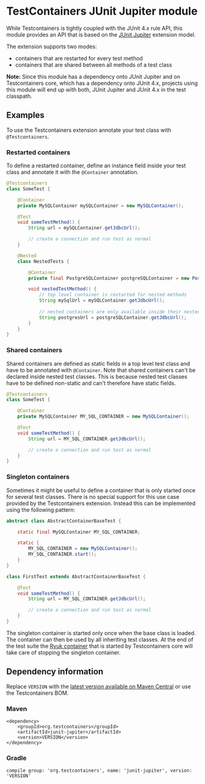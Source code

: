 # TestContainers JUnit Jupiter module

While Testcontainers is tightly coupled with the JUnit 4.x rule API, this module provides
an API that is based on the [JUnit Jupiter](https://junit.org/junit5/) extension model.

The extension supports two modes:

- containers that are restarted for every test method
- containers that are shared between all methods of a test class

**Note:** Since this module has a dependency onto JUnit Jupiter and on Testcontainers core, which
has a dependency onto JUnit 4.x, projects using this module will end up with both, JUnit Jupiter
and JUnit 4.x in the test classpath.

## Examples

To use the Testcontainers extension annotate your test class with `@Testcontainers`.

### Restarted containers

To define a restarted container, define an instance field inside your test class and annotate it with
the `@Container` annotation.

```java
@Testcontainers
class SomeTest {

    @Container
    private MySQLContainer mySQLContainer = new MySQLContainer();

    @Test
    void someTestMethod() {
        String url = mySQLContainer.getJdbcUrl();

        // create a connection and run test as normal
    }

    @Nested
    class NestedTests {

        @Container
        private final PostgreSQLContainer postgreSQLContainer = new PostgreSQLContainer();

        void nestedTestMethod() {
            // top level container is restarted for nested methods
            String mySqlUrl = mySQLContainer.getJdbcUrl();
            
            // nested containers are only available inside their nested class
            String postgresUrl = postgreSQLContainer.getJdbcUrl();
        }
    }
}
```

### Shared containers

Shared containers are defined as static fields in a top level test class and have to be annotated with `@Container`.
Note that shared containers can't be declared inside nested test classes.
This is because nested test classes have to be defined non-static and can't therefore have static fields.

```java
@Testcontainers
class SomeTest {

    @Container
    private MySQLContainer MY_SQL_CONTAINER = new MySQLContainer();

    @Test
    void someTestMethod() {
        String url = MY_SQL_CONTAINER.getJdbcUrl();

        // create a connection and run test as normal
    }
}
```

### Singleton containers

Sometimes it might be useful to define a container that is only started once for several test classes.
There is no special support for this use case provided by the Testcontainers extension.
Instead this can be implemented using the following pattern:

```java
abstract class AbstractContainerBaseTest {

    static final MySQLContainer MY_SQL_CONTAINER;

    static {
        MY_SQL_CONTAINER = new MySQLContainer();
        MY_SQL_CONTAINER.start();
    }
}

class FirstTest extends AbstractContainerBaseTest {

    @Test
    void someTestMethod() {
        String url = MY_SQL_CONTAINER.getJdbcUrl();

        // create a connection and run test as normal
    }
}
```

The singleton container is started only once when the base class is loaded.
The container can then be used by all inheriting test classes.
At the end of the test suite the [Ryuk container](https://github.com/testcontainers/moby-ryuk)
that is started by Testcontainers core will take care of stopping the singleton container.

## Dependency information

Replace `VERSION` with the [latest version available on Maven Central](https://search.maven.org/#search%7Cga%7C1%7Cg%3A%22org.testcontainers%22) or use the Testcontainers BOM.

### Maven

```
<dependency>
    <groupId>org.testcontainers</groupId>
    <artifactId>junit-jupiter</artifactId>
    <version>VERSION</version>
</dependency>
```

### Gradle

```
compile group: 'org.testcontainers', name: 'junit-jupiter', version: 'VERSION'
```
